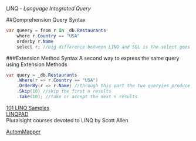 LINQ - <i>Language Integrated Query</i>  

##Comprehension Query Syntax
```csharp
var queery = from r in _db.Restaurants
	where r.Country == "USA"
	orderby r.Name
	select r; //big difference between LINQ and SQL is the select goes at the end
```

###Extension Method Syntax
A second way to express the same query using Extension Methods  
```csharp
var query = _db.Restaurants	
	.Where(r => r.Country == "USA")
	.OrderBy(r => r.Name) //through this part the two queryies produce the exact same results
	.Skip(10) //skip the first n results
	.Take(10); //take or accept the next n results
```

[101 LINQ Samples](http://code.msdn.microsoft.com/101-LINQ-Samples-3fb9811b)  
[LINQPAD](http://www.linqpad.net)  
Pluralsight courses devoted to LINQ by Scott Allen  

[AutomMapper](http://automapper.org)  
